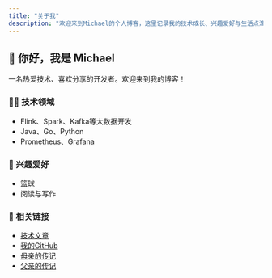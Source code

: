 ```yaml
---
title: "关于我"
description: "欢迎来到Michael的个人博客，这里记录我的技术成长、兴趣爱好与生活点滴。"
---
```


## 👋 你好，我是 Michael

一名热爱技术、喜欢分享的开发者。欢迎来到我的博客！

### 🧑‍💻 技术领域
- Flink、Spark、Kafka等大数据开发
- Java、Go、Python
- Prometheus、Grafana


### 🎯 兴趣爱好
- 篮球
- 阅读与写作


### 🔗 相关链接
- [技术文章](/posts/)
- [我的GitHub](https://github.com/michaelwang123)
- [母亲的传记](/posts/mother-biography/)
- [父亲的传记](/posts/father-biography/)